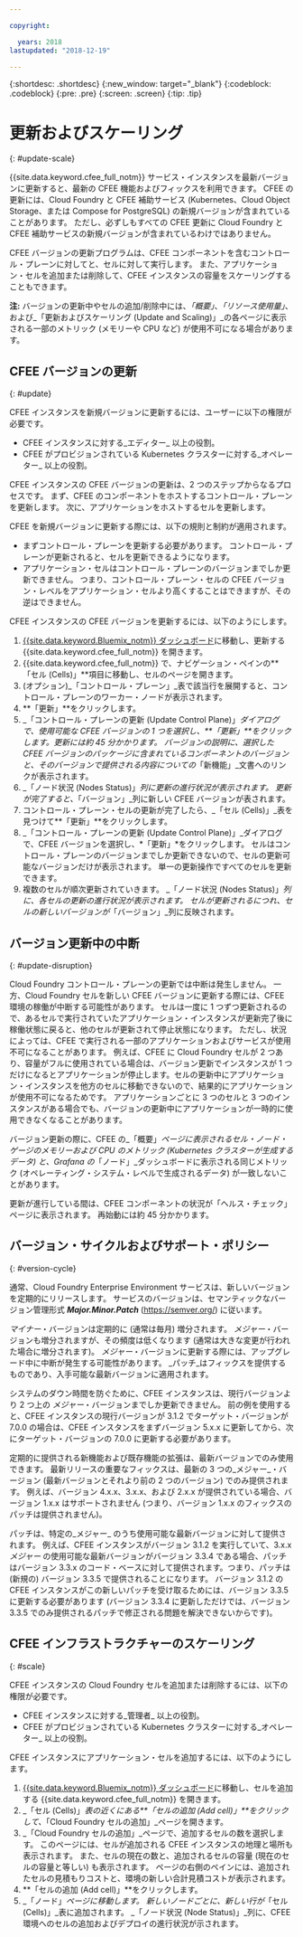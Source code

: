 ```yaml
---

copyright:

  years: 2018
lastupdated: "2018-12-19"

---
```


{:shortdesc: .shortdesc}
{:new_window: target="_blank"}
{:codeblock: .codeblock}
{:pre: .pre}
{:screen: .screen}
{:tip: .tip}

# 更新およびスケーリング
{: #update-scale}

{{site.data.keyword.cfee_full_notm}} サービス・インスタンスを最新バージョンに更新すると、最新の CFEE 機能およびフィックスを利用できます。 CFEE の更新には、Cloud Foundry と CFEE 補助サービス (Kubernetes、Cloud Object Storage、または Compose for PostgreSQL) の新規バージョンが含まれていることがあります。  ただし、必ずしもすべての CFEE 更新に Cloud Foundry と CFEE 補助サービスの新規バージョンが含まれているわけではありません。

CFEE バージョンの更新プログラムは、CFEE コンポーネントを含むコントロール・プレーンに対してと、セルに対して実行します。 また、アプリケーション・セルを追加または削除して、CFEE インスタンスの容量をスケーリングすることもできます。

**注:** バージョンの更新中やセルの追加/削除中には、_「概要」_、_「リソース使用量」_、および_「更新およびスケーリング (Update and Scaling)」_の各ページに表示される一部のメトリック (メモリーや CPU など) が使用不可になる場合があります。

## CFEE バージョンの更新
{: #update}

CFEE インスタンスを新規バージョンに更新するには、ユーザーに以下の権限が必要です。
   * CFEE インスタンスに対する_エディター_ 以上の役割。
   * CFEE がプロビジョンされている Kubernetes クラスターに対する_オペレーター_ 以上の役割。

CFEE インスタンスの CFEE バージョンの更新は、2 つのステップからなるプロセスです。 まず、CFEE のコンポーネントをホストするコントロール・プレーンを更新します。 次に、アプリケーションをホストするセルを更新します。

CFEE を新規バージョンに更新する際には、以下の規則と制約が適用されます。
* まずコントロール・プレーンを更新する必要があります。 コントロール・プレーンが更新されると、セルを更新できるようになります。
* アプリケーション・セルはコントロール・プレーンのバージョンまでしか更新できません。  つまり、コントロール・プレーン・セルの CFEE バージョン・レベルをアプリケーション・セルより高くすることはできますが、その逆はできません。

CFEE インスタンスの CFEE バージョンを更新するには、以下のようにします。
1. [{{site.data.keyword.Bluemix_notm}} ダッシュボード](https://console.bluemix.net/dashboard/apps/)に移動し、更新する {{site.data.keyword.cfee_full_notm}} を開きます。
2. {{site.data.keyword.cfee_full_notm}} で、ナビゲーション・ペインの**「セル (Cells)」**項目に移動し、セルのページを開きます。
3. (オプション)_「コントロール・プレーン」_表で該当行を展開すると、コントロール・プレーンのワーカー・ノードが表示されます。
4. **「更新」**をクリックします。
5. _「コントロール・プレーンの更新 (Update Control Plane)」_ダイアログで、使用可能な CFEE バージョンの 1 つを選択し、**「更新」**をクリックします。更新には約 45 分かかります。  バージョンの説明に、選択した CFEE バージョンのパッケージに含まれているコンポーネントのバージョンと、そのバージョンで提供される内容についての_「新機能」_文書へのリンクが表示されます。
6. _「ノード状況 (Nodes Status)」_列に更新の進行状況が表示されます。 更新が完了すると、_「バージョン」_列に新しい CFEE バージョンが表されます。
7. コントロール・プレーン・セルの更新が完了したら、_「セル (Cells)」_表を見つけて**「更新」**をクリックします。
8. _「コントロール・プレーンの更新 (Update Control Plane)」_ダイアログで、CFEE バージョンを選択し、*「更新」*をクリックします。 セルはコントロール・プレーンのバージョンまでしか更新できないので、セルの更新可能なバージョンだけが表示されます。 単一の更新操作ですべてのセルを更新できます。
9. 複数のセルが順次更新されていきます。 _「ノード状況 (Nodes Status)」_列に、各セルの更新の進行状況が表示されます。 セルが更新されるにつれ、セルの新しいバージョンが_「バージョン」_列に反映されます。

## バージョン更新中の中断
{: #update-disruption}

Cloud Foundry コントロール・プレーンの更新では中断は発生しません。  一方、Cloud Foundry セルを新しい CFEE バージョンに更新する際には、CFEE 環境の稼働が中断する可能性があります。  セルは一度に 1 つずつ更新されるので、あるセルで実行されていたアプリケーション・インスタンスが更新完了後に稼働状態に戻ると、他のセルが更新されて停止状態になります。 ただし、状況によっては、CFEE で実行される一部のアプリケーションおよびサービスが使用不可になることがあります。 例えば、CFEE に Cloud Foundry セルが 2 つあり、容量がフルに使用されている場合は、バージョン更新でインスタンスが 1 つだけになるとアプリケーションが停止します。セルの更新中にアプリケーション・インスタンスを他方のセルに移動できないので、結果的にアプリケーションが使用不可になるためです。  アプリケーションごとに 3 つのセルと 3 つのインスタンスがある場合でも、バージョンの更新中にアプリケーションが一時的に使用できなくなることがあります。

バージョン更新の際に、CFEE の_「概要」_ページに表示されるセル・ノード・ゲージのメモリーおよび CPU のメトリック (Kubernetes クラスターが生成するデータ) と、Grafana の_「ノード」_ダッシュボードに表示される同じメトリック (オペレーティング・システム・レベルで生成されるデータ) が一致しないことがあります。

更新が進行している間は、CFEE コンポーネントの状況が「ヘルス・チェック」ページに表示されます。  再始動には約 45 分かかります。

## バージョン・サイクルおよびサポート・ポリシー
{: #version-cycle}

通常、Cloud Foundry Enterprise Environment サービスは、新しいバージョンを定期的にリリースします。 サービスのバージョンは、セマンティックなバージョン管理形式 _**Major.Minor.Patch**_ (https://semver.org/) に従います。

_マイナー_・バージョンは定期的に (通常は毎月) 増分されます。 _メジャー_・バージョンも増分されますが、その頻度は低くなります (通常は大きな変更が行われた場合に増分されます)。  _メジャー_・バージョンに更新する際には、アップグレード中に中断が発生する可能性があります。 _パッチ_はフィックスを提供するものであり、入手可能な最新バージョンに適用されます。 

システムのダウン時間を防ぐために、CFEE インスタンスは、現行バージョンより 2 つ上の _メジャー_・バージョンまでしか更新できません。 前の例を使用すると、CFEE インスタンスの現行バージョンが 3.1.2 でターゲット・バージョンが 7.0.0 の場合は、CFEE インスタンスをまずバージョン 5.x.x に更新してから、次にターゲット・バージョンの 7.0.0 に更新する必要があります。

定期的に提供される新機能および既存機能の拡張は、最新バージョンでのみ使用できます。 最新リリースの重要なフィックスは、最新の 3 つの_メジャー_・バージョン (最新バージョンとそれより前の 2 つのバージョン) でのみ提供されます。 例えば、バージョン 4.x.x、3.x.x、および 2.x.x が提供されている場合、バージョン 1.x.x はサポートされません (つまり、バージョン 1.x.x のフィックスのパッチは提供されません)。  

パッチは、特定の_メジャー_ のうち使用可能な最新バージョンに対して提供されます。 例えば、CFEE インスタンスがバージョン 3.1.2 を実行していて、3.x.x _メジャー_ の使用可能な最新バージョンがバージョン 3.3.4 である場合、パッチはバージョン 3.3.x のコード・ベースに対して提供されます。つまり、パッチは (新規の) バージョン 3.3.5 で提供されることになります。 バージョン 3.1.2 の CFEE インスタンスがこの新しいパッチを受け取るためには、バージョン 3.3.5 に更新する必要があります (バージョン 3.3.4 に更新しただけでは、バージョン 3.3.5 でのみ提供されるパッチで修正される問題を解決できないからです)。

## CFEE インフラストラクチャーのスケーリング
{: #scale}

CFEE インスタンスの Cloud Foundry セルを追加または削除するには、以下の権限が必要です。
* CFEE インスタンスに対する_管理者_ 以上の役割。
* CFEE がプロビジョンされている Kubernetes クラスターに対する_オペレーター_ 以上の役割。

CFEE インスタンスにアプリケーション・セルを追加するには、以下のようにします。
1. [{{site.data.keyword.Bluemix_notm}} ダッシュボード](https://console.bluemix.net/dashboard/apps/)に移動し、セルを追加する {{site.data.keyword.cfee_full_notm}} を開きます。
2. _「セル (Cells)」_表の近くにある**「セルの追加 (Add cell)」**をクリックして、_「Cloud Foundry セルの追加」_ページを開きます。
3. _「Cloud Foundry セルの追加」_ページで、追加するセルの数を選択します。 このページには、セルが追加される CFEE インスタンスの地理と場所も表示されます。 また、セルの現在の数と、追加されるセルの容量 (現在のセルの容量と等しい) も表示されます。 ページの右側のペインには、追加されたセルの見積もりコストと、環境の新しい合計見積コストが表示されます。
4. **「セルの追加 (Add cell)」**をクリックします。  
5. _「ノード」_ページに移動します。 新しいノードごとに、新しい行が_「セル (Cells)」_表に追加されます。 _「ノード状況 (Node Status)」_列に、CFEE 環境へのセルの追加およびデプロイの進行状況が示されます。
